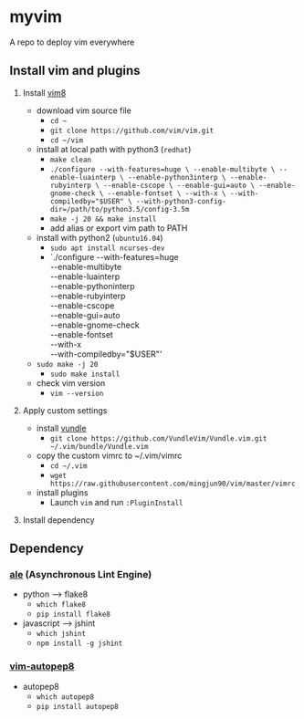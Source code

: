 # myvim

A repo to deploy vim everywhere

## Install vim and plugins

1. Install [vim8](https://github.com/vim/vim/blob/master/runtime/doc/version8.txt)
    - download vim source file
        - `cd ~`
        - `git clone https://github.com/vim/vim.git`
        - `cd ~/vim`
    - install at local path with python3 (`redhat`)
        - `make clean`
        - `./configure --with-features=huge \
            --enable-multibyte \
            --enable-luainterp \
            --enable-python3interp \
            --enable-rubyinterp \
            --enable-cscope \
            --enable-gui=auto \
            --enable-gnome-check \
            --enable-fontset \
            --with-x \
            --with-compiledby="$USER" \
            --with-python3-config-dir=/path/to/python3.5/config-3.5m`
        - `make -j 20 && make install`
        - add alias or export vim path to PATH
    - install with python2 (`ubuntu16.04`)
        - `sudo apt install ncurses-dev`
        - `./configure --with-features=huge \
            --enable-multibyte \
            --enable-luainterp \
            --enable-pythoninterp \
            --enable-rubyinterp \
            --enable-cscope \
            --enable-gui=auto \
            --enable-gnome-check \
            --enable-fontset \
            --with-x \
            --with-compiledby="$USER"'
    - `sudo make -j 20`
        - `sudo make install`
    - check vim version
        - `vim --version`

2. Apply custom settings
    - install [vundle](https://github.com/VundleVim/Vundle.vim)
        - `git clone https://github.com/VundleVim/Vundle.vim.git ~/.vim/bundle/Vundle.vim`
    - copy the custom vimrc to ~/.vim/vimrc
        - `cd ~/.vim`
        - `wget https://raw.githubusercontent.com/mingjun90/vim/master/vimrc`
    - install plugins
        - Launch `vim` and run `:PluginInstall`

3. Install dependency

## Dependency

### [ale](https://github.com/w0rp/ale) (Asynchronous Lint Engine)
- python --> flake8
    - `which flake8`
    - `pip install flake8`
- javascript --> jshint
    - `which jshint`
    - `npm install -g jshint`

### [vim-autopep8](https://github.com/tell-k/vim-autopep8)
- autopep8
    - `which autopep8`
    - `pip install autopep8`
